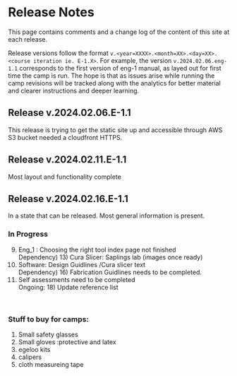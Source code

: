# Release Notes

This page contains comments and a change log of the content of this site at each release.

Release versions follow the format `v.<year=XXXX>.<month=XX>.<day=XX>.<course iteration ie. E-1.X>`. For
example, the version `v.2024.02.06.eng-1.1` corresponds to the first version of eng-1 manual,
as layed out for first time the camp is run. The hope is that as issues arise while running the camp revisions will be tracked along with the analytics for better material and clearer instructions and deeper learning.

## Release v.2024.02.06.E-1.1 

This release is trying to get the static site up and accessible through AWS S3 bucket needed a cloudfront HTTPS.

## Release v.2024.02.11.E-1.1 

Most layout and functionality complete

## Release v.2024.02.16.E-1.1 

In a state that can be released. Most general information is present.

### In Progress 


9) Eng_1 : Choosing the right tool index page not finished<br/>
Dependency) 13) Cura Slicer: Saplings lab (images once ready)<br/>
14) Software: Design Guidlines /Cura slicer text<br/>
Dependency) 16) Fabrication Guidlines needs to be completed.<br/>
17) Self assessments need to be completed<br/>
Ongoing: 18) Update reference list <br/>

<br/>

### Stuff to buy for camps:

1) Small safety glasses<br/>
2) Small gloves :protective and latex<br/>
3) egeloo kits<br/>
4) calipers<br/>
5) cloth measureing tape<br/>

